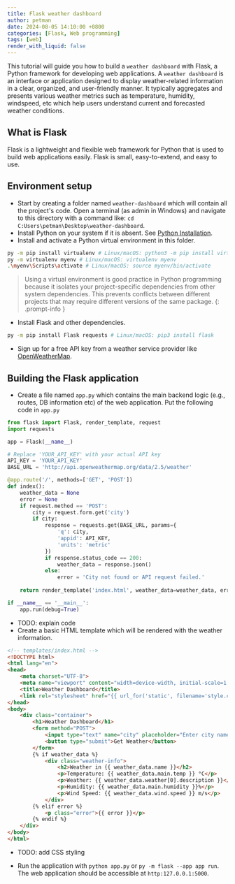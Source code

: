 ```yaml
---
title: Flask weather dashboard
author: petman
date: 2024-08-05 14:10:00 +0800
categories: [Flask, Web programming]
tags: [web]
render_with_liquid: false
---
```


This tutorial will guide you how to build a `weather dashboard` with Flask, a Python framework for developing web applications.
A `weather dashboard` is an interface or application designed to display weather-related information in a clear, organized, and user-friendly manner. It typically aggregates and presents various weather metrics such as temperature, humidity, windspeed, etc which help users understand current and forecasted weather conditions. 

## What is Flask
Flask is a lightweight and flexible web framework for Python that is used to build web applications easily. Flask is small, easy-to-extend, and easy to use.

## Environment setup
- Start by creating a folder named `weather-dashboard` which will contain all the project's code. Open a terminal (as admin in Windows) and navigate to this directory with a command like: `cd C:Users\petman\Desktop\weather-dashboard`.
- Install Python on your system if it is absent. See [Python Installation](https://www.python.org/downloads/).
- Install and activate a Python virtual environment in this folder. 

```bash
py -m pip install virtualenv # Linux/macOS: python3 -m pip install virtual
py -m virtualenv myenv # Linux/macOS: virtualenv myenv
.\myenv\Scripts\activate # Linux/macOS: source myenv/bin/activate
```
> Using a virtual environment is good practice in Python programming because it isolates your project-specific dependencies from other system dependencies. This prevents conflicts between different projects that may require different versions of the same package.
{: .prompt-info }


- Install Flask and other dependencies.

```bash
py -m pip install Flask requests # Linux/macOS: pip3 install flask
```
- Sign up for a free API key from a weather service provider like [OpenWeatherMap](https://openweathermap.org/api).
  
## Building the Flask application
- Create a file named `app.py` which contains the main backend logic (e.g., routes, DB information etc) of the web application. Put the following code in `app.py`
  
```python
from flask import Flask, render_template, request
import requests

app = Flask(__name__)

# Replace 'YOUR_API_KEY' with your actual API key
API_KEY = 'YOUR_API_KEY'
BASE_URL = 'http://api.openweathermap.org/data/2.5/weather'

@app.route('/', methods=['GET', 'POST'])
def index():
    weather_data = None
    error = None
    if request.method == 'POST':
        city = request.form.get('city')
        if city:
            response = requests.get(BASE_URL, params={
                'q': city,
                'appid': API_KEY,
                'units': 'metric'
            })
            if response.status_code == 200:
                weather_data = response.json()
            else:
                error = 'City not found or API request failed.'
    
    return render_template('index.html', weather_data=weather_data, error=error)

if __name__ == '__main__':
    app.run(debug=True)

```
- TODO: explain code
- Create a basic HTML template which will be rendered with the weather information.
  
```html
<!-- templates/index.html -->
<!DOCTYPE html>
<html lang="en">
<head>
    <meta charset="UTF-8">
    <meta name="viewport" content="width=device-width, initial-scale=1.0">
    <title>Weather Dashboard</title>
    <link rel="stylesheet" href="{{ url_for('static', filename='style.css') }}">
</head>
<body>
    <div class="container">
        <h1>Weather Dashboard</h1>
        <form method="POST">
            <input type="text" name="city" placeholder="Enter city name" required>
            <button type="submit">Get Weather</button>
        </form>
        {% if weather_data %}
            <div class="weather-info">
                <h2>Weather in {{ weather_data.name }}</h2>
                <p>Temperature: {{ weather_data.main.temp }} °C</p>
                <p>Weather: {{ weather_data.weather[0].description }}</p>
                <p>Humidity: {{ weather_data.main.humidity }}%</p>
                <p>Wind Speed: {{ weather_data.wind.speed }} m/s</p>
            </div>
        {% elif error %}
            <p class="error">{{ error }}</p>
        {% endif %}
    </div>
</body>
</html>
```
- TODO: add CSS styling

- Run the application with `python app.py` or `py -m flask --app app run`. The web application should be accessible at `http:127.0.0.1:5000`.

